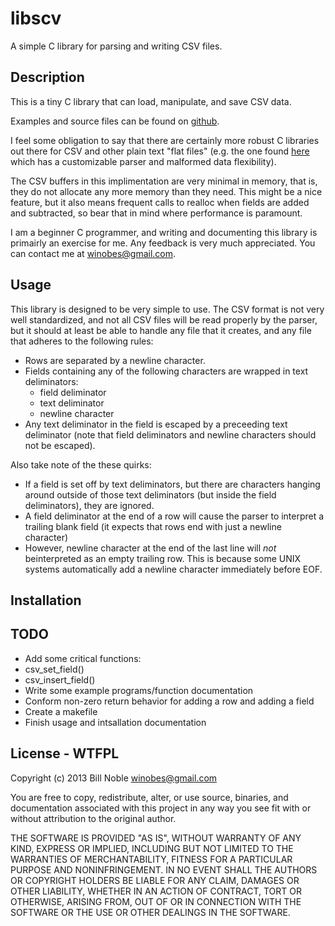 # libscv #

A simple C library for parsing and writing CSV files.

## Description ##

This is a tiny C library that can load, manipulate, and save CSV data. 

Examples and source files can be found on 
[github](https://github.com/winobes/libscv).

I feel some obligation to say that there are certainly more robust C 
libraries out there for CSV and other plain text "flat files" (e.g. the one 
found [here](https://github.com/robertpostill/libCSV)  which has a 
customizable parser and malformed data flexibility).

The CSV buffers in this implimentation are very minimal in memory, that is, 
they do not allocate any more memory than they need. This might be a nice 
feature, but it also means frequent calls to realloc when fields are added and
subtracted, so bear that in mind where performance is paramount.

I am a beginner C programmer, and writing and documenting this library is 
primairly an exercise for me. Any feedback is very much appreciated. You can 
contact me at <winobes@gmail.com>.

## Usage ##

This library is designed to be very simple to use. The CSV format is 
not very well standardized, and not all CSV files will be read properly
by the parser, but it should at least be able to handle any file that 
it creates, and any file that adheres to the following rules:

* Rows are separated by a newline character.
* Fields containing any of the following characters are wrapped in text 
deliminators:
  * field deliminator
  * text deliminator
  * newline character
* Any text deliminator in the field is escaped by a preceeding text 
deliminator (note that field deliminators and newline characters should 
not be escaped).

Also take note of the these quirks:

* If a field is set off by text deliminators, but there are characters 
hanging around outside of those text deliminators (but inside the field 
deliminators), they are ignored.
* A field deliminator at the end of a row will cause the parser to 
interpret a trailing blank field (it expects that rows end with just a 
newline character)
* However, newline character at the end of the last line will _not_ 
beinterpreted as an empty trailing row. This is because some UNIX systems 
automatically add a newline character immediately before EOF.

## Installation ##

## TODO ##
* Add some critical functions:
 * csv_set_field()
 * csv_insert_field()
* Write some example programs/function documentation
* Conform non-zero return behavior for adding a row and adding a field
* Create a makefile
* Finish usage and intsallation documentation

## License - WTFPL ##

Copyright (c) 2013 Bill Noble <winobes@gmail.com>

You are free to copy, redistribute, alter, or use source, binaries, 
and documentation associated with this project in any way you see 
fit with or without attribution to the original author.

THE SOFTWARE IS PROVIDED "AS IS", WITHOUT WARRANTY OF ANY KIND, EXPRESS OR
IMPLIED, INCLUDING BUT NOT LIMITED TO THE WARRANTIES OF MERCHANTABILITY,
FITNESS FOR A PARTICULAR PURPOSE AND NONINFRINGEMENT. IN NO EVENT SHALL THE
AUTHORS OR COPYRIGHT HOLDERS BE LIABLE FOR ANY CLAIM, DAMAGES OR OTHER
LIABILITY, WHETHER IN AN ACTION OF CONTRACT, TORT OR OTHERWISE, ARISING FROM,
OUT OF OR IN CONNECTION WITH THE SOFTWARE OR THE USE OR OTHER DEALINGS IN
THE SOFTWARE.
